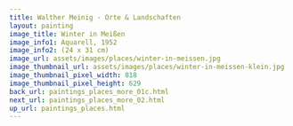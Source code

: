 ```yaml
---
title: Walther Meinig - Orte & Landschaften
layout: painting
image_title: Winter in Meißen
image_info1: Aquarell, 1952
image_info2: (24 x 31 cm)
image_url: assets/images/places/winter-in-meissen.jpg
image_thumbnail_url: assets/images/places/winter-in-meissen-klein.jpg
image_thumbnail_pixel_width: 818
image_thumbnail_pixel_height: 629
back_url: paintings_places_more_01c.html
next_url: paintings_places_more_02.html
up_url: paintings_places.html
---
```



